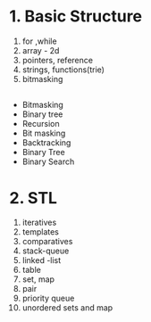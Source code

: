 # 1. **Basic Structure**
1. for ,while
2. array - 2d
3. pointers, reference
4. strings, functions(trie)
5. bitmasking 
   ## 
- Bitmasking
- Binary tree
- Recursion
- Bit masking
- Backtracking
- Binary Tree
- Binary Search

# 2. STL 
1. iteratives
2. templates
3. comparatives
4. stack-queue
5. linked -list 
6. table
7. set, map
8. pair
9. priority queue
10. unordered sets and map
    

